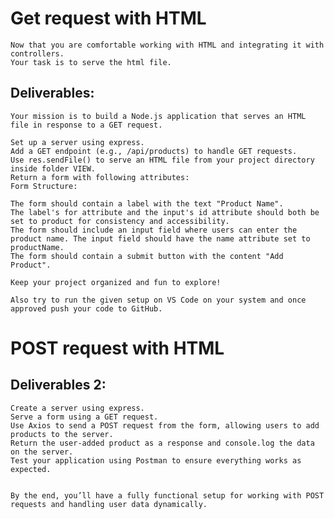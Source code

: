 # Get request with HTML
    Now that you are comfortable working with HTML and integrating it with controllers.
    Your task is to serve the html file.

## Deliverables:
    Your mission is to build a Node.js application that serves an HTML file in response to a GET request.

    Set up a server using express.
    Add a GET endpoint (e.g., /api/products) to handle GET requests.
    Use res.sendFile() to serve an HTML file from your project directory inside folder VIEW.
    Return a form with following attributes:
    Form Structure:

    The form should contain a label with the text "Product Name".
    The label's for attribute and the input's id attribute should both be set to product for consistency and accessibility.
    The form should include an input field where users can enter the product name. The input field should have the name attribute set to productName.
    The form should contain a submit button with the content "Add Product".

    Keep your project organized and fun to explore!

    Also try to run the given setup on VS Code on your system and once approved push your code to GitHub.

# POST request with HTML

## Deliverables 2:

    Create a server using express.
    Serve a form using a GET request.
    Use Axios to send a POST request from the form, allowing users to add products to the server.
    Return the user-added product as a response and console.log the data on the server.
    Test your application using Postman to ensure everything works as expected.


    By the end, you’ll have a fully functional setup for working with POST requests and handling user data dynamically. 